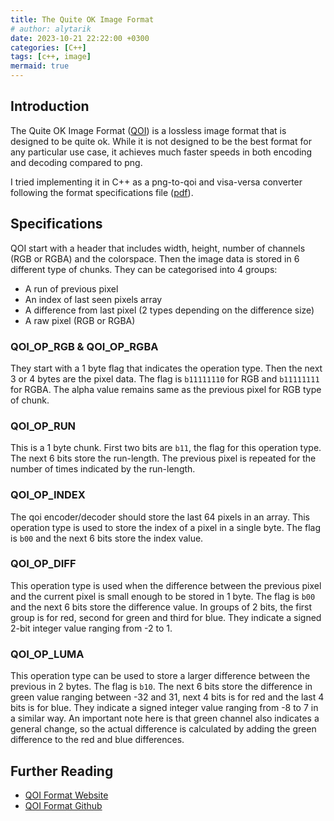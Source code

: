 ```yaml
---
title: The Quite OK Image Format
# author: alytarik
date: 2023-10-21 22:22:00 +0300
categories: [C++]
tags: [c++, image]
mermaid: true
---
```


## Introduction
The Quite OK Image Format ([QOI](https://qoiformat.org/)) is a lossless image format
that is designed to be quite ok. While it is not designed to be the best format for
any particular use case, it achieves much faster speeds in both encoding and decoding
compared to png.

I tried implementing it in C++ as a png-to-qoi and visa-versa converter following the
format specifications file ([pdf](https://qoiformat.org/qoi-specification.pdf)).

## Specifications

QOI start with a header that includes width, height, number of channels (RGB or RGBA) 
and the colorspace. Then the image data is stored in 6 different type of chunks. They
can be categorised into 4 groups:
- A run of previous pixel
- An index of last seen pixels array
- A difference from last pixel (2 types depending on the difference size)
- A raw pixel (RGB or RGBA)

### QOI_OP_RGB & QOI_OP_RGBA
They start with a 1 byte flag that indicates the operation type. Then the next 3 or 4
bytes are the pixel data. The flag is `b11111110` for RGB and `b11111111` for RGBA. 
The alpha value remains same as the previous pixel for RGB type of chunk.

### QOI_OP_RUN
This is a 1 byte chunk. First two bits are `b11`, the flag for this operation type. The
next 6 bits store the run-length. The previous pixel is repeated for the number of times
indicated by the run-length.

### QOI_OP_INDEX
The qoi encoder/decoder should store the last 64 pixels in an array. This operation type
is used to store the index of a pixel in a single byte. The flag is `b00` and the next 6
bits store the index value. 

### QOI_OP_DIFF
This operation type is used when the difference between the previous pixel and the
current pixel is small enough to be stored in 1 byte. The flag is `b00` and the next
6 bits store the difference value. In groups of 2 bits, the first group is for red,
second for green and third for blue. They indicate a signed 2-bit integer value ranging
from -2 to 1.

### QOI_OP_LUMA
This operation type can be used to store a larger difference between the previous in 2
bytes. The flag is `b10`. The next 6 bits store the difference in green value ranging
between -32 and 31, next 4 bits is for red and the last 4 bits is for blue. They indicate
a signed integer value ranging from -8 to 7 in a similar way. An important note here is
that green channel also indicates a general change, so the actual difference is calculated
by adding the green difference to the red and blue differences.

## Further Reading
- [QOI Format Website](https://qoiformat.org/)
- [QOI Format Github](https://github.com/phoboslab/qoi)